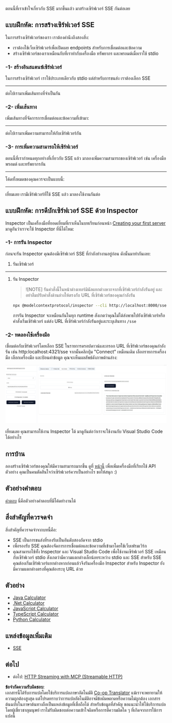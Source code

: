 <!--
CO_OP_TRANSLATOR_METADATA:
{
  "original_hash": "d90ca3d326c48fab2ac0ebd3a9876f59",
  "translation_date": "2025-07-13T19:56:09+00:00",
  "source_file": "03-GettingStarted/05-sse-server/README.md",
  "language_code": "th"
}
-->
ตอนนี้ที่เราเข้าใจเกี่ยวกับ SSE มากขึ้นแล้ว มาสร้างเซิร์ฟเวอร์ SSE กันต่อเลย

## แบบฝึกหัด: การสร้างเซิร์ฟเวอร์ SSE

ในการสร้างเซิร์ฟเวอร์ของเรา เราต้องคำนึงถึงสองสิ่ง:

- เราต้องใช้เว็บเซิร์ฟเวอร์เพื่อเปิดเผย endpoints สำหรับการเชื่อมต่อและข้อความ
- สร้างเซิร์ฟเวอร์ของเราเหมือนกับที่เราทำกับเครื่องมือ ทรัพยากร และพรอมต์เมื่อเราใช้ stdio

### -1- สร้างอินสแตนซ์เซิร์ฟเวอร์

ในการสร้างเซิร์ฟเวอร์ เราใช้ประเภทเดียวกับ stdio แต่สำหรับการขนส่ง เราต้องเลือก SSE

---

ต่อไปเรามาเพิ่มเส้นทางที่จำเป็นกัน

### -2- เพิ่มเส้นทาง

เพิ่มเส้นทางที่จัดการการเชื่อมต่อและข้อความที่เข้ามา:

---

ต่อไปเรามาเพิ่มความสามารถให้กับเซิร์ฟเวอร์กัน

### -3- การเพิ่มความสามารถให้เซิร์ฟเวอร์

ตอนนี้ที่เรากำหนดทุกอย่างที่เกี่ยวกับ SSE แล้ว มาลองเพิ่มความสามารถของเซิร์ฟเวอร์ เช่น เครื่องมือ พรอมต์ และทรัพยากรกัน

---

โค้ดทั้งหมดของคุณควรจะเป็นแบบนี้:

---

เยี่ยมเลย เรามีเซิร์ฟเวอร์ที่ใช้ SSE แล้ว มาลองใช้งานกันต่อ

## แบบฝึกหัด: การดีบักเซิร์ฟเวอร์ SSE ด้วย Inspector

Inspector เป็นเครื่องมือที่ยอดเยี่ยมที่เราเห็นในบทเรียนก่อนหน้า [Creating your first server](/03-GettingStarted/01-first-server/README.md) มาดูกันว่าเราจะใช้ Inspector ที่นี่ได้ไหม:

### -1- การรัน Inspector

ก่อนจะรัน Inspector คุณต้องมีเซิร์ฟเวอร์ SSE ที่กำลังทำงานอยู่ก่อน ดังนั้นมาทำกันเลย:

1. รันเซิร์ฟเวอร์

---

1. รัน Inspector

    > ![NOTE]
    > รันคำสั่งนี้ในหน้าต่างเทอร์มินัลแยกต่างหากจากที่เซิร์ฟเวอร์กำลังรันอยู่ และอย่าลืมปรับคำสั่งด้านล่างให้ตรงกับ URL ที่เซิร์ฟเวอร์ของคุณกำลังรัน

    ```sh
    npx @modelcontextprotocol/inspector --cli http://localhost:8000/sse --method tools/list
    ```

    การรัน Inspector จะเหมือนกันในทุก runtime สังเกตว่าคุณไม่ได้ส่งพาธไปยังเซิร์ฟเวอร์หรือคำสั่งเริ่มเซิร์ฟเวอร์ แต่ส่ง URL ที่เซิร์ฟเวอร์กำลังรันอยู่และระบุเส้นทาง `/sse`

### -2- ทดลองใช้เครื่องมือ

เชื่อมต่อกับเซิร์ฟเวอร์โดยเลือก SSE ในรายการดรอปดาวน์และกรอก URL ที่เซิร์ฟเวอร์ของคุณกำลังรัน เช่น http:localhost:4321/sse จากนั้นคลิกปุ่ม "Connect" เหมือนเดิม เลือกรายการเครื่องมือ เลือกเครื่องมือ และป้อนค่าข้อมูล คุณจะเห็นผลลัพธ์ดังภาพด้านล่าง:

![SSE Server running in inspector](../../../../translated_images/sse-inspector.d86628cc597b8fae807a31d3d6837842f5f9ee1bcc6101013fa0c709c96029ad.th.png)

เยี่ยมเลย คุณสามารถใช้งาน Inspector ได้ มาดูกันต่อว่าเราจะใช้งานกับ Visual Studio Code ได้อย่างไร

## การบ้าน

ลองสร้างเซิร์ฟเวอร์ของคุณให้มีความสามารถมากขึ้น ดูที่ [หน้านี้](https://api.chucknorris.io/) เพื่อเพิ่มเครื่องมือที่เรียกใช้ API ตัวอย่าง คุณเป็นคนตัดสินใจว่าเซิร์ฟเวอร์ควรเป็นอย่างไร ขอให้สนุก :)

## ตัวอย่างคำตอบ

[คำตอบ](./solution/README.md) นี่คือตัวอย่างคำตอบที่มีโค้ดทำงานได้

## สิ่งสำคัญที่ควรจดจำ

สิ่งสำคัญที่ควรจดจำจากบทนี้คือ:

- SSE เป็นการขนส่งที่รองรับเป็นอันดับสองถัดจาก stdio
- เพื่อรองรับ SSE คุณต้องจัดการการเชื่อมต่อและข้อความที่เข้ามาโดยใช้เว็บเฟรมเวิร์ก
- คุณสามารถใช้ทั้ง Inspector และ Visual Studio Code เพื่อใช้งานเซิร์ฟเวอร์ SSE เหมือนกับเซิร์ฟเวอร์ stdio สังเกตว่ามีความแตกต่างเล็กน้อยระหว่าง stdio และ SSE สำหรับ SSE คุณต้องเริ่มเซิร์ฟเวอร์แยกต่างหากก่อนแล้วจึงรันเครื่องมือ Inspector สำหรับ Inspector ยังมีความแตกต่างตรงที่คุณต้องระบุ URL ด้วย

## ตัวอย่าง

- [Java Calculator](../samples/java/calculator/README.md)
- [.Net Calculator](../../../../03-GettingStarted/samples/csharp)
- [JavaScript Calculator](../samples/javascript/README.md)
- [TypeScript Calculator](../samples/typescript/README.md)
- [Python Calculator](../../../../03-GettingStarted/samples/python)

## แหล่งข้อมูลเพิ่มเติม

- [SSE](https://developer.mozilla.org/en-US/docs/Web/API/Server-sent_events)

## ต่อไป

- ต่อไป: [HTTP Streaming with MCP (Streamable HTTP)](../06-http-streaming/README.md)

**ข้อจำกัดความรับผิดชอบ**:  
เอกสารนี้ได้รับการแปลโดยใช้บริการแปลภาษาอัตโนมัติ [Co-op Translator](https://github.com/Azure/co-op-translator) แม้เราจะพยายามให้ความถูกต้องสูงสุด แต่โปรดทราบว่าการแปลอัตโนมัติอาจมีข้อผิดพลาดหรือความไม่ถูกต้อง เอกสารต้นฉบับในภาษาต้นทางถือเป็นแหล่งข้อมูลที่เชื่อถือได้ สำหรับข้อมูลที่สำคัญ ขอแนะนำให้ใช้บริการแปลโดยผู้เชี่ยวชาญมนุษย์ เราไม่รับผิดชอบต่อความเข้าใจผิดหรือการตีความผิดใด ๆ ที่เกิดจากการใช้การแปลนี้